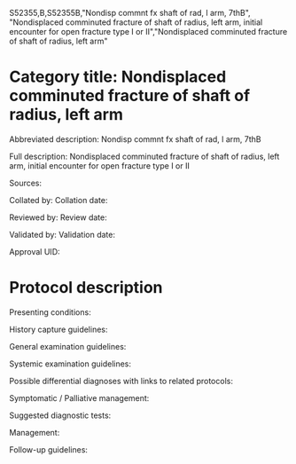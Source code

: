 S52355,B,S52355B,"Nondisp commnt fx shaft of rad, l arm, 7thB", "Nondisplaced comminuted fracture of shaft of radius, left arm, initial encounter for open fracture type I or II","Nondisplaced comminuted fracture of shaft of radius, left arm"
# Category title: Nondisplaced comminuted fracture of shaft of radius, left arm

Abbreviated description: Nondisp commnt fx shaft of rad, l arm, 7thB

Full description: Nondisplaced comminuted fracture of shaft of radius, left arm, initial encounter for open fracture type I or II

Sources:

Collated by:
Collation date:

Reviewed by:
Review date:

Validated by:
Validation date:

Approval UID:

# Protocol description

Presenting conditions:

History capture guidelines:

General examination guidelines:

Systemic examination guidelines:

Possible differential diagnoses with links to related protocols:

Symptomatic / Palliative management:

Suggested diagnostic tests:

Management:

Follow-up guidelines:
